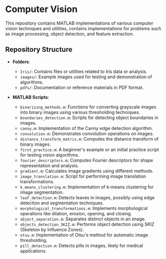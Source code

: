 # Computer Vision

This repository contains MATLAB implementations of various computer vision techniques and utilities, contains implementations for problems such as image processing, object detection, and feature extraction.

## Repository Structure

- **Folders**:
  - `Iris/`: Contains files or utilities related to Iris data or analysis.
  - `images/`: Example images used for testing and demonstration of algorithms.
  - `pdfs/`: Documentation or reference materials in PDF format.

- **MATLAB Scripts**:
  - `binarizing_methods.m`: Functions for converting grayscale images into binary images using various thresholding techniques.
  - `boundaries_detection.m`: Scripts for detecting object boundaries in images.
  - `canny.m`: Implementation of the Canny edge detection algorithm.
  - `convolution.m`: Demonstrates convolution operations on images.
  - `distance_transform_matrix.m`: Computes the distance transform of binary images.
  - `first_practice.m`: A beginner's example or an initial practice script for testing vision algorithms.
  - `fourier_descriptors.m`: Computes Fourier descriptors for shape representation and analysis.
  - `gradient.m`: Calculates image gradients using different methods.
  - `image_translation.m`: Script for performing image translation transformations.
  - `k_means_clustering.m`: Implementation of k-means clustering for image segmentation.
  - `leaf_detection.m`: Detects leaves in images, possibly using edge detection and segmentation techniques.
  - `morphological_transformations.m`: Implements morphological operations like dilation, erosion, opening, and closing.
  - `object_separation.m`: Separates distinct objects in an image.
  - `objects_detection_SKIZ.m`: Performs object detection using SKIZ (Skeleton by Influence Zones).
  - `otsu.m`: Implementation of Otsu's method for automatic image thresholding.
  - `pill_detection.m`: Detects pills in images, likely for medical applications.
